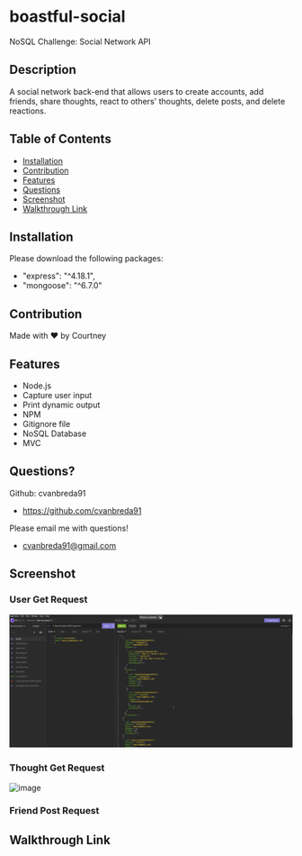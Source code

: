 # boastful-social
NoSQL Challenge: Social Network API

## Description
A social network back-end that allows users to create accounts, add friends, share thoughts, react to others' thoughts, delete posts, and delete reactions.

## Table of Contents
* [Installation](#installation)
* [Contribution](#contribution)
* [Features](#features)
* [Questions](#questions)
* [Screenshot](#screenshot)
* [Walkthrough Link](#walkthrough-link)


## Installation
Please download the following packages:
* "express": "^4.18.1",
* "mongoose": "^6.7.0"

## Contribution
Made with ❤️ by Courtney

## Features
* Node.js
* Capture user input
* Print dynamic output
* NPM
* Gitignore file
* NoSQL Database
* MVC

## Questions?
Github: cvanbreda91
* https://github.com/cvanbreda91

Please email me with questions!
* cvanbreda91@gmail.com

## Screenshot
### User Get Request
![image](https://github.com/cvanbreda91/boastful-social/blob/main/public/images/user-get.png?raw=true)
### Thought Get Request
![image](https://user-images.githubusercontent.com/108283919/199640239-ca9111d0-bcd7-413d-a9d4-7bb19fbc8f82.png)
### Friend Post Request


## Walkthrough Link

